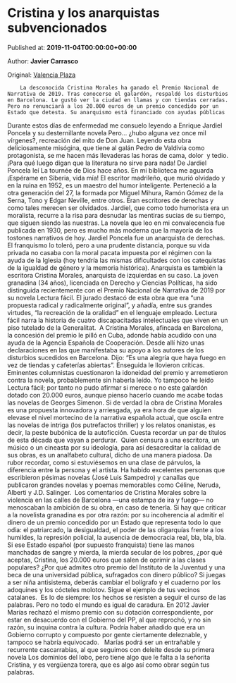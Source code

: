 
# Cristina y los anarquistas subvencionados

Published at: **2019-11-04T00:00:00+00:00**

Author: **Javier Carrasco**

Original: [Valencia Plaza](https://valenciaplaza.com/cristina-y-los-anarquistas-subvencionados)


        La desconocida Cristina Morales ha ganado el Premio Nacional de Narrativa de 2019. Tras conocerse el galardón, respaldó los disturbios en Barcelona. Le gustó ver la ciudad en llamas y con tiendas cerradas. Pero no renunciará a los 20.000 euros de un premio concedido por un Estado que detesta. Su anarquismo está financiado con ayudas públicas
      
Durante estos días de enfermedad me consuelo leyendo a Enrique Jardiel Poncela y su desternillante novela Pero… ¿hubo alguna vez once mil vírgenes?, recreación del mito de Don Juan. Leyendo esta obra deliciosamente misógina, que tiene al galán Pedro de Valdivia como protagonista, se me hacen más llevaderas las horas de cama, dolor  y tedio. ¡Para qué luego digan que la literatura no sirve para nada!
De Jardiel Poncela leí La tournée de Dios hace años. En mi biblioteca me aguarda ¡Espérame en Siberia, vida mía! El escritor madrileño, que murió olvidado y en la ruina en 1952, es un maestro del humor inteligente. Perteneció a la otra generación del 27, la formada por Miguel Mihura, Ramón Gómez de la Serna, Tono y Edgar Neville, entre otros. Eran escritores de derechas y como tales merecen ser olvidados.
Jardiel, que como todo humorista era un moralista, recurre a la risa para desnudar las mentiras sucias de su tiempo, que siguen siendo las nuestras. La novela que leo en mi convalecencia fue publicada en 1930, pero es mucho más moderna que la mayoría de los tostones narrativos de hoy.
Jardiel Poncela fue un anarquista de derechas. El franquismo lo toleró, pero a una prudente distancia, porque su vida privada no casaba con la moral pacata impuesta por el régimen con la ayuda de la Iglesia (hoy tendría las mismas dificultades con los catequistas de la igualdad de género y la memoria histórica).
Anarquista es también la escritora Cristina Morales, anarquista de izquierdas en su caso. La joven granadina (34 años), licenciada en Derecho y Ciencias Políticas, ha sido distinguida recientemente con el Premio Nacional de Narrativa de 2019 por su novela Lectura fácil. El jurado destacó de esta obra que era “una propuesta radical y radicalmente original”, y añadía, entre sus grandes virtudes, “la recreación de la oralidad” en el lenguaje empleado. Lectura fácil narra la historia de cuatro discapacitadas intelectuales que viven en un piso tutelado de la Generalitat. 
A Cristina Morales, afincada en Barcelona, la concesión del premio le pilló en Cuba, adonde había acudido con una ayuda de la Agencia Española de Cooperación. Desde allí hizo unas declaraciones en las que manifestaba su apoyo a los autores de los disturbios sucedidos en Barcelona. Dijo: “Es una alegría que haya fuego en vez de tiendas y cafeterías abiertas”.
Enseguida le llovieron críticas. Eminentes columnistas cuestionaron la idoneidad del premio y arremetieron contra la novela, probablemente sin haberla leído. Yo tampoco he leído Lectura fácil; por tanto no pudo afirmar si merece o no este galardón dotado con 20.000 euros, aunque pienso hacerlo cuando me acabe todas las novelas de Georges Simenon.
Si de verdad la obra de Cristina Morales es una propuesta innovadora y arriesgada, ya era hora de que alguien elevase el nivel mortecino de la narrativa española actual, que oscila entre las novelas de intriga (los putrefactos thriller) y los relatos onanistas, es decir, la peste bubónica de la autoficción. Cuesta recordar un par de títulos de esta década que vayan a perdurar. 
Quien censura a una escritora, un músico o un cineasta por su ideología, para así desacreditar la calidad de sus obras, es un analfabeto cultural, dicho de una manera piadosa. Da rubor recordar, como si estuviésemos en una clase de párvulos, la diferencia entre la persona y el artista. Ha habido excelentes personas que escribieron pésimas novelas (José Luis Sampedro) y canallas que publicaron grandes novelas y poemas memorables como Céline, Neruda, Alberti y J.D. Salinger. 
Los comentarios de Cristina Morales sobre la violencia en las calles de Barcelona —una estampa de ira y fuego— no menoscaban la ambición de su obra, en caso de tenerla.
Si hay que criticar a la novelista granadina es por otra razón: por su incoherencia al admitir el dinero de un premio concedido por un Estado que representa todo lo que odia: el patriarcado, la desigualdad, el poder de las oligarquías frente a los humildes, la represión policial, la ausencia de democracia real, bla, bla, bla.
Si ese Estado español (por supuesto franquista) tiene las manos manchadas de sangre y mierda, la mierda secular de los pobres, ¿por qué aceptas, Cristina, los 20.000 euros que salen de oprimir a las clases populares? ¿Por qué admites otro premio del Instituto de la Juventud y una beca de una universidad pública, sufragados con dinero público? Si juegas a ser niña antisistema, deberás cambiar el bolígrafo y el cuaderno por los adoquines y los cócteles molotov. Sigue el ejemplo de tus vecinos catalanes. 
Es lo de siempre: los hechos se resisten a seguir el curso de las palabras. Pero no todo el mundo es igual de caradura. En 2012 Javier Marías rechazó el mismo premio con su dotación correspondiente, por estar en desacuerdo con el Gobierno del PP, al que reprochó, y no sin razón, su inquina contra la cultura. Podría haber añadido que era un Gobierno corrupto y compuesto por gente ciertamente deleznable, y tampoco se habría equivocado.  
Marías podrá ser un entrañable y recurrente cascarrabias, al que seguimos con deleite desde su primera novela Los dominios del lobo, pero tiene algo que le falta a la señorita Cristina, y es vergüenza torera, que es algo así como obrar según tus palabras.
